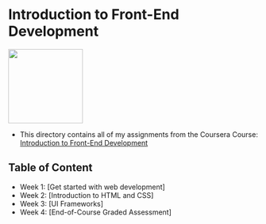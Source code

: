 # Introduction to Front-End Development

<img src="../meta-logo.png" width=150>

- This directory contains all of my assignments from the Coursera Course: [Introduction to Front-End Development](https://www.coursera.org/learn/introduction-to-front-end-development?specialization=meta-front-end-developer)

## Table of Content

- Week 1: [Get started with web development]
- Week 2: [Introduction to HTML and CSS]
- Week 3: [UI Frameworks]
- Week 4: [End-of-Course Graded Assessment]
